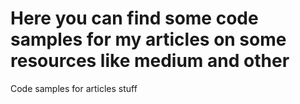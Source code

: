 # Here you can find some code samples for my articles on some resources like medium and other
Code samples for articles stuff
